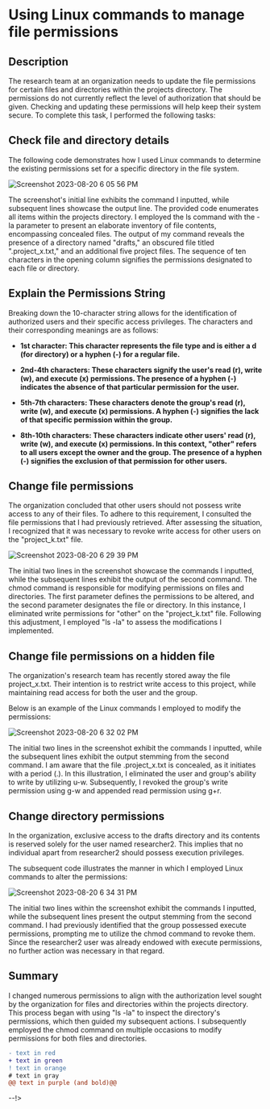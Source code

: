 <h1>Using Linux commands to manage file permissions</h1>


<h2>Description</h2>
The research team at an organization needs to update the file permissions for certain files and directories within the projects directory. The permissions do not currently reflect the level of authorization that should be given. Checking and updating these permissions will help keep their system secure. To complete this task, I performed the following tasks:
<br />


<h2>Check file and directory details</h2>
The following code demonstrates how I used Linux commands to determine the existing permissions set for a specific directory in the file system.

![Screenshot 2023-08-20 6 05 56 PM](https://github.com/mmedinabet/mmedinabet/assets/142737434/3d7cc316-b4ee-4293-831c-f7211b253572)


The screenshot's initial line exhibits the command I inputted, while subsequent lines showcase the output line. The provided code enumerates all items within the projects directory. I employed the ls command with the -la parameter to present an elaborate inventory of file contents, encompassing concealed files. The output of my command reveals the presence of a directory named "drafts," an obscured file titled ".project_x.txt," and an additional five project files. The sequence of ten characters in the opening column signifies the permissions designated to each file or directory.

<h2> Explain the Permissions String</h2>
Breaking down the 10-character string allows for the identification of authorized users and their specific access privileges. The characters and their corresponding meanings are as follows:

- <b>1st character: This character represents the file type and is either a d (for directory) or a hyphen (-) for a regular file.</b>

- <b>2nd-4th characters: These characters signify the user's read (r), write (w), and execute (x) permissions. The presence of a hyphen (-) indicates the absence of that particular permission for the user.</b>

- <b>5th-7th characters: These characters denote the group's read (r), write (w), and execute (x) permissions. A hyphen (-) signifies the lack of that specific permission within the group.</b>

- <b>8th-10th characters: These characters indicate other users' read (r), write (w), and execute (x) permissions. In this context, "other" refers to all users except the owner and the group. The presence of a hyphen (-) signifies the exclusion of that permission for other users.</b>

<h2>Change file permissions</h2>
The organization concluded that other users should not possess write access to any of their files. To adhere to this requirement, I consulted the file permissions that I had previously retrieved. After assessing the situation, I recognized that it was necessary to revoke write access for other users on the "project_k.txt" file.

![Screenshot 2023-08-20 6 29 39 PM](https://github.com/mmedinabet/Using-Linux-commands-to-manage-file-permissions/assets/142737434/7777479c-43bf-483f-9c23-7e6c9e43034c)


The initial two lines in the screenshot showcase the commands I inputted, while the subsequent lines exhibit the output of the second command. The chmod command is responsible for modifying permissions on files and directories. The first parameter defines the permissions to be altered, and the second parameter designates the file or directory. In this instance, I eliminated write permissions for "other" on the "project_k.txt" file. Following this adjustment, I employed "ls -la" to assess the modifications I implemented.

<h2> Change file permissions on a hidden file </h2>
The organization's research team has recently stored away the file project_x.txt. Their intention is to restrict write access to this project, while maintaining read access for both the user and the group.

Below is an example of the Linux commands I employed to modify the permissions:

![Screenshot 2023-08-20 6 32 02 PM](https://github.com/mmedinabet/Using-Linux-commands-to-manage-file-permissions/assets/142737434/534344cd-d862-4c8e-8fc3-4e87cbe2d6f6)

The initial two lines in the screenshot exhibit the commands I inputted, while the subsequent lines exhibit the output stemming from the second command. I am aware that the file .project_x.txt is concealed, as it initiates with a period (.). In this illustration, I eliminated the user and group's ability to write by utilizing u-w. Subsequently, I revoked the group's write permission using g-w and appended read permission using g+r.

<h2>Change directory permissions</h2>
In the organization, exclusive access to the drafts directory and its contents is reserved solely for the user named researcher2. This implies that no individual apart from researcher2 should possess execution privileges.

The subsequent code illustrates the manner in which I employed Linux commands to alter the permissions:

![Screenshot 2023-08-20 6 34 31 PM](https://github.com/mmedinabet/Using-Linux-commands-to-manage-file-permissions/assets/142737434/f2845195-a069-4541-9d5b-1d22de0f9e3d)


The initial two lines within the screenshot exhibit the commands I inputted, while the subsequent lines present the output stemming from the second command. I had previously identified that the group possessed execute permissions, prompting me to utilize the chmod command to revoke them. Since the researcher2 user was already endowed with execute permissions, no further action was necessary in that regard.

<h2> Summary</h2> 
I changed numerous permissions to align with the authorization level sought by the organization for files and directories within the projects directory. This process began with using "ls -la" to inspect the directory's permissions, which then guided my subsequent actions. I subsequently employed the chmod command on multiple occasions to modify permissions for both files and directories.

</p>



 ```diff
- text in red
+ text in green
! text in orange
# text in gray
@@ text in purple (and bold)@@
```
--!>
